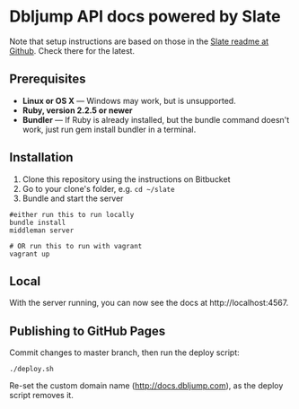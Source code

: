 # Dbljump API docs powered by Slate

Note that setup instructions are based on those in the [Slate readme at Github](https://github.com/lord/slate). Check there for the latest.

## Prerequisites

+ **Linux or OS X** — Windows may work, but is unsupported.
+ **Ruby, version 2.2.5 or newer**
+ **Bundler** — If Ruby is already installed, but the bundle command doesn't work, just run gem install bundler in a terminal.

## Installation

1. Clone this repository using the instructions on Bitbucket
2. Go to your clone's folder, e.g. `cd ~/slate`
3. Bundle and start the server

```
#either run this to run locally
bundle install
middleman server

# OR run this to run with vagrant
vagrant up
```

## Local

With the server running, you can now see the docs at http://localhost:4567.

## Publishing to GitHub Pages

Commit changes to master branch, then run the deploy script:

```
./deploy.sh
```

Re-set the custom domain name (http://docs.dbljump.com), as the deploy script removes it.
